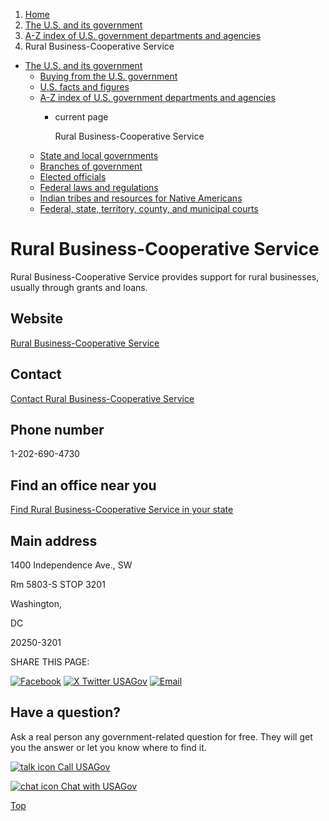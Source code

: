 1. [Home](/)
2. [The U.S. and its government](/about-the-us)
3. [A-Z index of U.S. government departments and agencies](/agency-index)
4. Rural Business-Cooperative Service

* [The U.S. and its government](/about-the-us)
  + [Buying from the U.S. government](/buy-from-government)
  + [U.S. facts and figures](/facts-figures)
  + [A-Z index of U.S. government departments and agencies](/agency-index)
    - current page

      Rural Business-Cooperative Service
  + [State and local governments](/state-local-governments)
  + [Branches of government](/branches-of-government)
  + [Elected officials](/elected-officials)
  + [Federal laws and regulations](/laws-and-regulations)
  + [Indian tribes and resources for Native Americans](/tribes)
  + [Federal, state, territory, county, and municipal courts](/courts)

Rural Business-Cooperative Service
==================================

Rural Business-Cooperative Service provides support for rural businesses, usually through grants and loans.

Website
-------

[Rural Business-Cooperative Service](https://www.rd.usda.gov/about-rd/agencies/rural-business-cooperative-service)

Contact
-------

[Contact Rural Business-Cooperative Service](https://www.rd.usda.gov/about-rd/agencies/rural-business-cooperative-service/contacts)

Phone number
------------

1-202-690-4730

Find an office near you
-----------------------

[Find Rural Business-Cooperative Service in your state](https://www.rd.usda.gov/contact-us/state-offices)

Main address
------------

1400 Independence Ave., SW
  

Rm 5803-S STOP 3201
  

Washington,

DC

20250-3201

SHARE THIS PAGE:

[![Facebook](/themes/custom/usagov/images/social-media-icons/Facebook_Icon.svg)](https://www.facebook.com/sharer/sharer.php?u=https://www.usa.gov/agencies/rural-business-and-cooperative-service&v=3)
[![X Twitter USAGov](/themes/custom/usagov/images/social-media-icons/X_Twitter_Icon.svg?version=2)](https://twitter.com/intent/tweet?source=webclient&text=https://www.usa.gov/agencies/rural-business-and-cooperative-service)
[![Email](/themes/custom/usagov/images/social-media-icons/Email_Icon.svg?version=2)](mailto:?subject=https://www.usa.gov/agencies/rural-business-and-cooperative-service)

Have a question?
----------------

Ask a real person any government-related question for free. They will get you the answer or let you know where to find it.

[![talk icon](/themes/custom/usagov/images/ICONS_talk.png)
Call USAGov](/phone)

[![chat icon](/themes/custom/usagov/images/ICONS_chat.png)
Chat with USAGov](/chat)

[Top](#main-content)